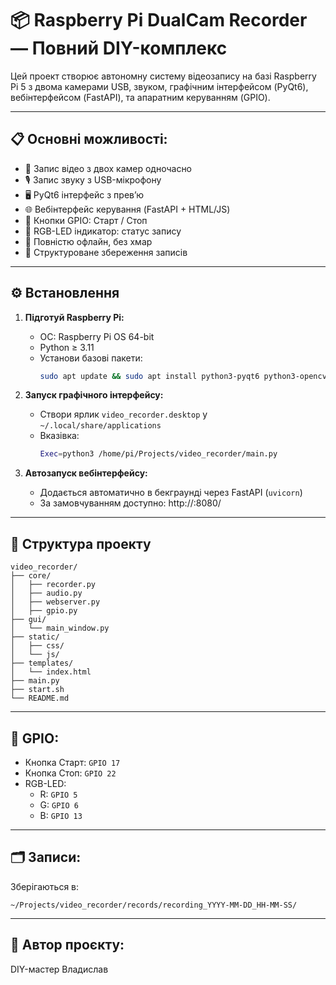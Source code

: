 
# 📦 Raspberry Pi DualCam Recorder — Повний DIY-комплекс

Цей проект створює автономну систему відеозапису на базі Raspberry Pi 5 з двома камерами USB, звуком, графічним інтерфейсом (PyQt6), вебінтерфейсом (FastAPI), та апаратним керуванням (GPIO).

---

## 📋 Основні можливості:

- 🎥 Запис відео з двох камер одночасно
- 🎙️ Запис звуку з USB-мікрофону
- 🖥️ PyQt6 інтерфейс з превʼю
- 🌐 Вебінтерфейс керування (FastAPI + HTML/JS)
- 🔘 Кнопки GPIO: Старт / Стоп
- 🔴 RGB-LED індикатор: статус запису
- 🔐 Повністю офлайн, без хмар
- 📁 Структуроване збереження записів

---

## ⚙️ Встановлення

1. **Підготуй Raspberry Pi:**
   - ОС: Raspberry Pi OS 64-bit
   - Python ≥ 3.11
   - Установи базові пакети:
     ```bash
     sudo apt update && sudo apt install python3-pyqt6 python3-opencv python3-gpiozero python3-fastapi python3-pip -y
     ```

2. **Запуск графічного інтерфейсу:**
   - Створи ярлик `video_recorder.desktop` у `~/.local/share/applications`
   - Вказівка:
     ```bash
     Exec=python3 /home/pi/Projects/video_recorder/main.py
     ```

3. **Автозапуск вебінтерфейсу:**
   - Додається автоматично в бекграунді через FastAPI (`uvicorn`)
   - За замовчуванням доступно: http://<IP>:8080/

---

## 🧩 Структура проекту

```
video_recorder/
├── core/
│   ├── recorder.py
│   ├── audio.py
│   ├── webserver.py
│   ├── gpio.py
├── gui/
│   └── main_window.py
├── static/
│   ├── css/
│   └── js/
├── templates/
│   └── index.html
├── main.py
├── start.sh
└── README.md
```

---

## 🚦 GPIO:

- Кнопка Старт: `GPIO 17`
- Кнопка Стоп: `GPIO 22`
- RGB-LED:
  - R: `GPIO 5`
  - G: `GPIO 6`
  - B: `GPIO 13`

---

## 🗂️ Записи:

Зберігаються в:
```
~/Projects/video_recorder/records/recording_YYYY-MM-DD_HH-MM-SS/
```

---

## 🤝 Автор проєкту:

DIY-мастер Владислав 
